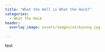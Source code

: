 ```yaml
---
title: "What the Hell is What the Hack?"
categories:
  - What The Hack
header:
  overlay_image: assets/images/nickyoung.jpg 
  
---
```


test 
